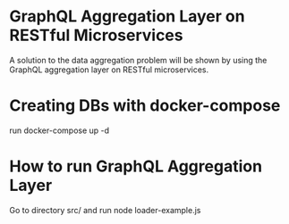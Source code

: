 # GraphQL Aggregation Layer on RESTful Microservices

A solution to the data aggregation problem will be shown by using the GraphQL aggregation layer on RESTful microservices.

# Creating DBs with docker-compose

run docker-compose up -d

# How to run GraphQL Aggregation Layer

Go to directory src/ and run node loader-example.js
